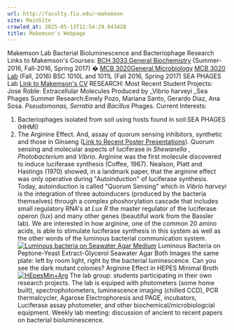 ```yaml
---
url: http://faculty.fiu.edu/~makemson
site: MainSite
crawled_at: 2025-05-13T11:54:29.043428
title: Makemson's Webpage
---
```


Makemson Lab Bacterial Bioluminescence and Bacteriophage Research Links to Makemson's Courses: [BCH 3033 General Biochemistry](http://bch3033.fiu.edu/) (Summer-2016, Fall-2016, Spring 2017) � [MCB 3020General Microbiology](http://faculty.fiu.edu/%7Emakemson/MCB3020) [MCB 3020 Lab](https://faculty.fiu.edu/~makemson/faculty.fiu.edu/makemson/MCB3020Lab) (Fall, 2016) BSC 1010L and 1011L (Fall 2016, Spring 2017) SEA PHAGES Lab [Link to Makemson's CV](http://www.fiu.edu/%7Emakemson/CV.pdf) RESEARCH: Most Recent Student Projects:  Jose Roble: Extracellular Molecules Produced by _Vibrio harveyi _Sea Phages Summer Research:Emely Pozo, Mariana Santo, Gerardo Diaz, Ana Sosa. _Pseudomonas,_ _Serratia_ and _Bacillus_ Phages. Current Interests: 
1. Bacteriophages isolated from soil using hosts found in soil:SEA PHAGES (HHMI) 
2. The Arginine Effect. And, assay of quorum sensing inhibitors, synthetic and those in Ginseng ([Link to Recent Poster Presentations](http://www.fiu.edu/%7Emakemson/PosterPresentations/)). Quorum sensing and molecular aspects of luciferase in _Shewanella_ , _Photobacterium_ and _Vibrio_.  Arginine was the first molecule discovered to induce luciferase synthesis (Coffee, 1967). Nealson, Platt and Hastings (1970) showed, in a landmark paper, that the arginine effect was only operative during "Autoinduction" of luciferase synthesis. Today, autoinduction is called "Quorum Sensing" which in _Vibrio harveyi_ is the integration of three autoinducers (produced by the bacteria themselves) through a complex phoshorylation cascade that includes small regulatory RNA's at _Lux R_ the master regulator of the luciferase operon (lux) and many other genes (beautiful work from the Bassler lab). We are interested in how arginine, one of the common 20 amino acids, is able to stimulate luciferase synthesis in this system as well as the other words of the luminous bacterial communication system. [![Luminous bacteria on Seawater Agar Medium](http://www.fiu.edu/~makemson/bacteria.gif)](https://faculty.fiu.edu/~makemson/faculty.fiu.edu/%7Emakemson/bacteria.gif) Luminous Bacteria on Peptone-Yeast Extract-Glycerol Seawater Agar Both Images the same plate: left by room light, right by the bacterial luminescence. Can you see the dark mutant colonies? Arginine Effect in HEPES Minimal Broth [![HEpesMin+Arg](http://www.fiu.edu/~makemson/ArgEffect2.jpg)](https://faculty.fiu.edu/~makemson/faculty.fiu.edu/%7Emakemson/ArgEffect2.jpg) The lab group: students participating in their own research projects. The lab is equiped with photometers (some home built), spectrophotometers, luminescence imaging (chilled CCD), PCR thermalcycler, Agarose Electrophoresis and PAGE, incubators, Luciferase assay photometer, and other biochemical/microbiologcial equipment. Weekly lab meeting: discussion of ancient to recent papers on bacterial bioluminescence. 
